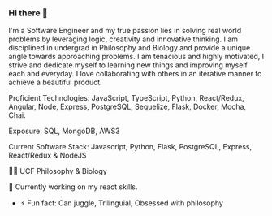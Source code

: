### Hi there 👋



I'm a Software Engineer and my true passion lies in solving real world problems by leveraging logic, creativity and innovative thinking. I am disciplined in undergrad in Philosophy and Biology and provide a unique angle towards approaching problems.  I am tenacious and highly motivated, I strive and dedicate myself to learning new things and improving myself each and everyday. I love collaborating with others in an iterative manner to achieve a beautiful product.

Proficient Technologies: JavaScript, TypeScript, Python, React/Redux, Angular, Node, Express, PostgreSQL, Sequelize, Flask, Docker, Mocha, Chai.

Exposure: SQL, MongoDB, AWS3

Current Software Stack: Javascript, Python, Flask, PostgreSQL, Express, React/Redux & NodeJS

👨‍🎓 UCF Philosophy & Biology

📜 Currently working on my react skills.


- ⚡ Fun fact: Can juggle, Trilinguial, Obsessed with philosophy

